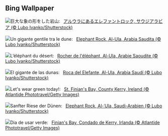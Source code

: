 ## Bing Wallpaper
![](https://www.bing.com/th?id=OHR.ElephantRock_JA-JP4769472131_UHD.jpg&w=1000)巨大な象の形をした岩山:&nbsp;&ensp;[アルウラにあるエレファントロック, サウジアラビア (© Lubo Ivanko/Shutterstock)](https://www.bing.com/th?id=OHR.ElephantRock_JA-JP4769472131_UHD.jpg)
<br><br/>
![](https://www.bing.com/th?id=OHR.ElephantRock_IT-IT7160275980_UHD.jpg&w=1000)Un gigante gentile tra le dune:&nbsp;&ensp;[Elephant Rock, Al-Ula, Arabia Saudita (© Lubo Ivanko/Shutterstock)](https://www.bing.com/th?id=OHR.ElephantRock_IT-IT7160275980_UHD.jpg)
<br><br/>
![](https://www.bing.com/th?id=OHR.ElephantRock_FR-FR3098144712_UHD.jpg&w=1000)L’éléphant du désert:&nbsp;&ensp;[Rocher de l'éléphant, Al-Ula, Arabie Saoudite (© Lubo Ivanko/Shutterstock)](https://www.bing.com/th?id=OHR.ElephantRock_FR-FR3098144712_UHD.jpg)
<br><br/>
![](https://www.bing.com/th?id=OHR.ElephantRock_ES-ES8654521374_UHD.jpg&w=1000)El gigante de las dunas:&nbsp;&ensp;[Roca del Elefante, Al-Ula, Arabia Saudí (© Lubo Ivanko/Shutterstock)](https://www.bing.com/th?id=OHR.ElephantRock_ES-ES8654521374_UHD.jpg)
<br><br/>
![](https://www.bing.com/th?id=OHR.StFiniansBay_EN-GB0601904880_UHD.jpg&w=1000)Let's wear green today!:&nbsp;&ensp;[St. Finian's Bay, County Kerry, Ireland (© Atlantide Phototravel/Getty Images)](https://www.bing.com/th?id=OHR.StFiniansBay_EN-GB0601904880_UHD.jpg)
<br><br/>
![](https://www.bing.com/th?id=OHR.ElephantRock_DE-DE1966506205_UHD.jpg&w=1000)Sanfter Riese der Dünen:&nbsp;&ensp;[Elephant Rock, Al-ʿUla, Saudi-Arabien (© Lubo Ivanko/Shutterstock)](https://www.bing.com/th?id=OHR.ElephantRock_DE-DE1966506205_UHD.jpg)
<br><br/>
![](https://www.bing.com/th?id=OHR.StFiniansBay_PT-BR2316790024_UHD.jpg&w=1000)Dia de usar verde:&nbsp;&ensp;[Finian's Bay, Condado de Kerry, Irlanda (© Atlantide Phototravel/Getty Images)](https://www.bing.com/th?id=OHR.StFiniansBay_PT-BR2316790024_UHD.jpg)
<br><br/>
